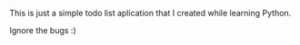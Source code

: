 This is just a simple todo list aplication that I created while learning Python.

Ignore the bugs :)
